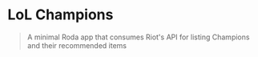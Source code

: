 # LoL Champions

> A minimal Roda app that consumes Riot's API for listing Champions and their recommended items
